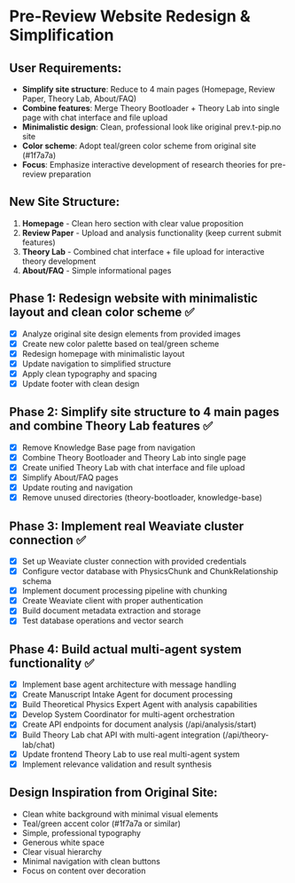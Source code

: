 # Pre-Review Website Redesign & Simplification

## User Requirements:
- **Simplify site structure**: Reduce to 4 main pages (Homepage, Review Paper, Theory Lab, About/FAQ)
- **Combine features**: Merge Theory Bootloader + Theory Lab into single page with chat interface and file upload
- **Minimalistic design**: Clean, professional look like original prev.t-pip.no site
- **Color scheme**: Adopt teal/green color scheme from original site (#1f7a7a)
- **Focus**: Emphasize interactive development of research theories for pre-review preparation

## New Site Structure:
1. **Homepage** - Clean hero section with clear value proposition
2. **Review Paper** - Upload and analysis functionality (keep current submit features)
3. **Theory Lab** - Combined chat interface + file upload for interactive theory development
4. **About/FAQ** - Simple informational pages

## Phase 1: Redesign website with minimalistic layout and clean color scheme ✅
- [x] Analyze original site design elements from provided images
- [x] Create new color palette based on teal/green scheme
- [x] Redesign homepage with minimalistic layout
- [x] Update navigation to simplified structure
- [x] Apply clean typography and spacing
- [x] Update footer with clean design

## Phase 2: Simplify site structure to 4 main pages and combine Theory Lab features ✅
- [x] Remove Knowledge Base page from navigation
- [x] Combine Theory Bootloader and Theory Lab into single page
- [x] Create unified Theory Lab with chat interface and file upload
- [x] Simplify About/FAQ pages
- [x] Update routing and navigation
- [x] Remove unused directories (theory-bootloader, knowledge-base)

## Phase 3: Implement real Weaviate cluster connection ✅
- [x] Set up Weaviate cluster connection with provided credentials
- [x] Configure vector database with PhysicsChunk and ChunkRelationship schema
- [x] Implement document processing pipeline with chunking
- [x] Create Weaviate client with proper authentication
- [x] Build document metadata extraction and storage
- [x] Test database operations and vector search

## Phase 4: Build actual multi-agent system functionality ✅
- [x] Implement base agent architecture with message handling
- [x] Create Manuscript Intake Agent for document processing
- [x] Build Theoretical Physics Expert Agent with analysis capabilities
- [x] Develop System Coordinator for multi-agent orchestration
- [x] Create API endpoints for document analysis (/api/analysis/start)
- [x] Build Theory Lab chat API with multi-agent integration (/api/theory-lab/chat)
- [x] Update frontend Theory Lab to use real multi-agent system
- [x] Implement relevance validation and result synthesis

## Design Inspiration from Original Site:
- Clean white background with minimal visual elements
- Teal/green accent color (#1f7a7a or similar)
- Simple, professional typography
- Generous white space
- Clear visual hierarchy
- Minimal navigation with clean buttons
- Focus on content over decoration

